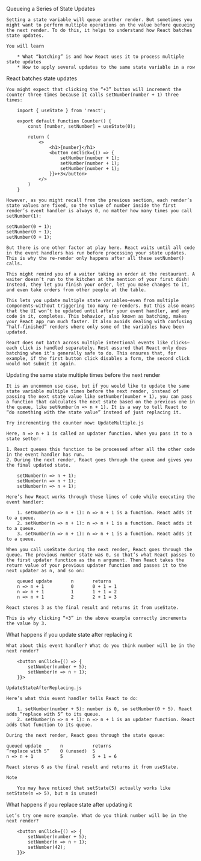 Queueing a Series of State Updates

    Setting a state variable will queue another render. But sometimes you might want to perform multiple operations on the value before queueing the next render. To do this, it helps to understand how React batches state updates.

    You will learn

        * What “batching” is and how React uses it to process multiple state updates
        * How to apply several updates to the same state variable in a row

React batches state updates

    You might expect that clicking the “+3” button will increment the counter three times because it calls setNumber(number + 1) three times:

        import { useState } from 'react';

        export default function Counter() {
            const [number, setNumber] = useState(0);

            return (
                <>
                    <h1>{number}</h1>
                    <button onClick={() => {
                        setNumber(number + 1);
                        setNumber(number + 1);
                        setNumber(number + 1);
                    }}>+3</button>
                </>
            )
        }

    However, as you might recall from the previous section, each render’s state values are fixed, so the value of number inside the first render’s event handler is always 0, no matter how many times you call setNumber(1):

    setNumber(0 + 1);
    setNumber(0 + 1);
    setNumber(0 + 1);

    But there is one other factor at play here. React waits until all code in the event handlers has run before processing your state updates. This is why the re-render only happens after all these setNumber() calls.

    This might remind you of a waiter taking an order at the restaurant. A waiter doesn’t run to the kitchen at the mention of your first dish! Instead, they let you finish your order, let you make changes to it, and even take orders from other people at the table.

    This lets you update multiple state variables—even from multiple components—without triggering too many re-renders. But this also means that the UI won’t be updated until after your event handler, and any code in it, completes. This behavior, also known as batching, makes your React app run much faster. It also avoids dealing with confusing “half-finished” renders where only some of the variables have been updated.

    React does not batch across multiple intentional events like clicks—each click is handled separately. Rest assured that React only does batching when it’s generally safe to do. This ensures that, for example, if the first button click disables a form, the second click would not submit it again.

Updating the same state multiple times before the next render

    It is an uncommon use case, but if you would like to update the same state variable multiple times before the next render, instead of passing the next state value like setNumber(number + 1), you can pass a function that calculates the next state based on the previous one in the queue, like setNumber(n => n + 1). It is a way to tell React to “do something with the state value” instead of just replacing it.

    Try incrementing the counter now: UpdateMultiple.js

    Here, n => n + 1 is called an updater function. When you pass it to a state setter:

    1. React queues this function to be processed after all the other code in the event handler has run.
    2. During the next render, React goes through the queue and gives you the final updated state.

        setNumber(n => n + 1);
        setNumber(n => n + 1);
        setNumber(n => n + 1);

    Here’s how React works through these lines of code while executing the event handler:

        1. setNumber(n => n + 1): n => n + 1 is a function. React adds it to a queue.
        2. setNumber(n => n + 1): n => n + 1 is a function. React adds it to a queue.
        3. setNumber(n => n + 1): n => n + 1 is a function. React adds it to a queue.

    When you call useState during the next render, React goes through the queue. The previous number state was 0, so that’s what React passes to the first updater function as the n argument. Then React takes the return value of your previous updater function and passes it to the next updater as n, and so on:

        queued update	    n	    returns
        n => n + 1	        0	    0 + 1 = 1
        n => n + 1	        1	    1 + 1 = 2
        n => n + 1	        2	    2 + 1 = 3

    React stores 3 as the final result and returns it from useState.

    This is why clicking “+3” in the above example correctly increments the value by 3.

What happens if you update state after replacing it

    What about this event handler? What do you think number will be in the next render?

        <button onClick={() => {
            setNumber(number + 5);
            setNumber(n => n + 1);
        }}>

    UpdateStateAfterReplacing.js

    Here’s what this event handler tells React to do:

        1. setNumber(number + 5): number is 0, so setNumber(0 + 5). React adds “replace with 5” to its queue.
        2. setNumber(n => n + 1): n => n + 1 is an updater function. React adds that function to its queue.

    During the next render, React goes through the state queue:

    queued update       n           returns
    ”replace with 5”	0 (unused)	5
    n => n + 1	        5	        5 + 1 = 6

    React stores 6 as the final result and returns it from useState.

    Note

        You may have noticed that setState(5) actually works like setState(n => 5), but n is unused!

What happens if you replace state after updating it

    Let’s try one more example. What do you think number will be in the next render?

        <button onClick={() => {
            setNumber(number + 5);
            setNumber(n => n + 1);
            setNumber(42);
        }}>
